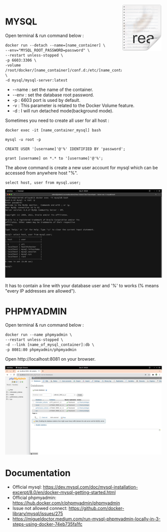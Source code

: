 <img src="icon.png" align="right" />

# MYSQL
Open terminal & run command below :

```
docker run --detach --name=[name_container] \
--env="MYSQL_ROOT_PASSWORD=password" \
--restart unless-stopped \
-p 6603:3306 \
-volume /root/docker/[name_container]/conf.d:/etc/[name_container]/conf.d \
-d mysql/mysql-server:latest
```
- --name : set the name of the container.
- --env : set the database root password.
- -p : 6603 port is used by default. 
- -v : This parameter is related to the Docker Volume feature. 
- -d : I will run detached mode(background mode). 

Sometimes you need to create all user for all host :
```
docker exec -it [name_container_mysql] bash
```
```
mysql -u root -p
```
```
CREATE USER '[username]'@'%' IDENTIFIED BY 'password';
```
```
grant [username] on *.* to '[username]'@'%';
```
The above command is create a new user account for mysql which can be accessed from anywhere host "%".
```
select host, user from mysql.user;
```
<img src="show_user.png">

It has to contain a line with your database user and '%' to works (% means "every IP addresses are allowed").


# PHPMYADMIN

Open terminal & run command below :

```
docker run --name phpmyadmin \
--restart unless-stopped \
-d --link [name_of_mysql_container]:db \
-p 8081:80 phpmyadmin/phpmyadmin
```
Open http://localhost:8081 on your browser. 

<img src="phpmyadmin_dashboard.png">

# Documentation

- Official mysql: https://dev.mysql.com/doc/mysql-installation-excerpt/8.0/en/docker-mysql-getting-started.html
- Official phpmyadmin: https://hub.docker.com/r/phpmyadmin/phpmyadmin
- Issue not allowed connect: https://github.com/docker-library/mysql/issues/275
- https://migueldoctor.medium.com/run-mysql-phpmyadmin-locally-in-3-steps-using-docker-74eb735fa1fc

